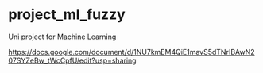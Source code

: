 # project_ml_fuzzy
Uni project for Machine Learning

https://docs.google.com/document/d/1NU7kmEM4QiE1mavS5dTNrIBAwN207SYZeBw_tWcCpfU/edit?usp=sharing

